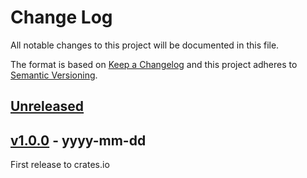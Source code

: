 # Change Log

All notable changes to this project will be documented in this file.

The format is based on [Keep a Changelog](http://keepachangelog.com/)
and this project adheres to [Semantic Versioning](http://semver.org/).

## [Unreleased]

## [v1.0.0] - yyyy-mm-dd

First release to crates.io


[Unreleased]: TBD
[v1.0.0]: TBD
